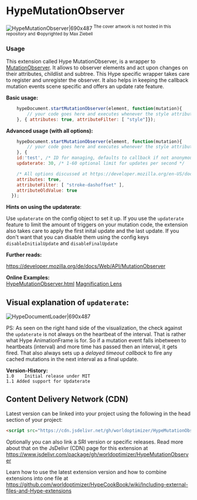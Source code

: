 # HypeMutationObserver
![HypeMutationObserver|690x487](https://playground.maxziebell.de/Hype/MutationObserver/HypeMutationObserver.jpg)
<sup>The cover artwork is not hosted in this repository and &copy;opyrighted by Max Ziebell</sup>

### Usage

This extension called Hype MutationObserver, is a wrapper to [MutationObserver](https://developer.mozilla.org/de/docs/Web/API/MutationObserver). It allows to observer elements and act upon changes on their attributes, childlist and subtree.  This Hype specific wrapper takes care to register and unregister the observer. It also helps in keeping the callback mutation events scene specific and offers an update rate feature.

**Basic usage:**

``` javascript
	hypeDocument.startMutationObserver(element, function(mutation){
		// your code goes here and executes whenever the style attribute changes
	}, { attributes: true, attributeFilter: [ "style"]});
```

**Advanced usage (with all options):**

``` javascript
	hypeDocument.startMutationObserver(element, function(mutation){
		// your code goes here and executes whenever the style attribute changes
	}, { 
    id:'test', /* ID for managing, defaults to callback if not anonymous */
    updaterate: 30, /* 1-60 optional limit for updates per second */

    /* All options discussed at https://developer.mozilla.org/en-US/docs/Web/API/MutationObserverInit work here */
    attributes: true, 
    attributeFilter: [ "stroke-dashoffset" ], 
    attributeOldValue: true 
  });
```

**Hints on using the updaterate**:

Use  `updaterate`  on the config object to set it up. If you use the  `updaterate` feature to limit the amount of triggers on your mutation code, the extension also takes care to apply the first inital update and the last update. If you don't want that you can disable them using the config keys `disableInitialUpdate` and `disableFinalUpdate`

**Further reads:**

https://developer.mozilla.org/de/docs/Web/API/MutationObserver

**Online Examples:**  
[HypeMutationObserver.html](https://playground.maxziebell.de/Hype/MutationObserver/HypeMutationObserver.html)
[Magnification Lens](https://forums.tumult.com/t/magnification-lens/17093?u=maxzieb)

Visual explanation of `updaterate`:
---

![HypeDocumentLoader|690x487](https://playground.maxziebell.de/Hype/MutationObserver/images/updaterate.jpg)

PS: As seen on the right hand side of the visualization, the check against the `updaterate` is not always on the heartbeat of the interval. That is rather what Hype AnimationFrame is for. So if a mutation event falls inbetween to heartbeats (interval) and more time has passed then an interval, it gets fired. That also always sets up a *delayed timeout callback* to fire any cached mutations in the next interval as a final update.


**Version-History:**  
`1.0	Initial release under MIT`  
`1.1 Added support for Updaterate`

Content Delivery Network (CDN)
--
Latest version can be linked into your project using the following in the head section of your project:
```html
<script src="https://cdn.jsdelivr.net/gh/worldoptimizer/HypeMutationObserver/HypeMutationObserver.min.js"></script>
```

Optionally you can also link a SRI version or specific releases. 
Read more about that on the JsDelivr (CDN) page for this extension at https://www.jsdelivr.com/package/gh/worldoptimizer/HypeMutationObserver

Learn how to use the latest extension version and how to combine extensions into one file at
https://github.com/worldoptimizer/HypeCookBook/wiki/Including-external-files-and-Hype-extensions
